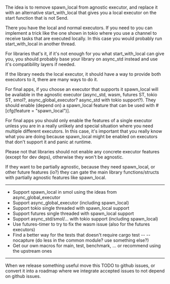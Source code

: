 The idea is to remove spawn_local from agnostic executor, and replace it with an alternative start_with_local that gives you a local executor on the start function that is not Send.

There you have the local and normal executors. If you need to you can implement a trick like the one shown in tokio where you use a channel to receive tasks that are executed locally.
In this case you would probably run start_with_local in another thread.

For libraries that's it, if it's not enough for you what start_with_local can give you, you should probably base your library on async_std instead and use it's compatibility layers if needed.

If the library needs the local executor, it should have a way to provide both executors to it, there are many ways to do it.

For final apps, if you choose an executor that supports it spawn_local will be available in the agnostic executor (async_std, wasm, futures ST, tokio ST, smol?, async_global_executor? async_std with tokio support?).
They should enable (depend on) a spawn_local feature that can be used with #[cfg(feature = "spawn_local")].

For final apps you should only enable the features of a single executor unless you are in a really unlikely and special situation where you need multiple different executors.
In this case, it's important that you really know what you are doing because spawn_local might be enabled on executors that don't support it and panic at runtime.

Please not that libraries should not enable any concrete executor features (except for dev deps), otherwise they won't be agnostic.

If they want to be partially agnostic, because they need spawn_local, or other future features (io?) they can gate the main library functions/structs with partially agnostic features like spawn_local.

------------------------------------

- Support spawn_local in smol using the ideas from async_global_executor
- Support async_global_executor (including spawn_local)
- Support tokio single threaded with spawn_local support
- Support futures single threaded with spawn_local support
- Support async_std/smol/... with tokio support (including spawn_local)
- Use futures-timer to try to fix the wasm issue (also for the futures executors)
- Find a better way for the tests that doesn't require cargo test -- --nocapture (do less in the common module? use something else?)
- Get our own macros for main, test, benchmark, ... or recommend using the upstream ones

-------------------------------------

When we release something useful move this TODO to github issues, or convert it into a roadmap where we integrate accepted issues to not depend on github issues.